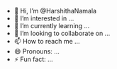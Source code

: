 - 👋 Hi, I’m @HarshithaNamala
- 👀 I’m interested in ...
- 🌱 I’m currently learning ...
- 💞️ I’m looking to collaborate on ...
- 📫 How to reach me ...
- 😄 Pronouns: ...
- ⚡ Fun fact: ...

<!---
HarshithaNamala/HarshithaNamala is a ✨ special ✨ repository because its `README.md` (this file) appears on your GitHub profile.
You can click the Preview link to take a look at your changes.
--->
